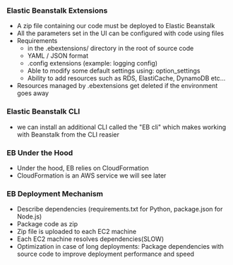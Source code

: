 ### Elastic Beanstalk Extensions

- A zip file containing our code must be deployed to Elastic Beanstalk
- All the parameters set in the UI can be configured with code using files
- Requirements
  - in the .ebextensions/ directory in the root of source code
  - YAML / JSON format
  - .config extensions (example: logging config)
  - Able to modify some default settings using: option_settings
  - Ability to add resources such as RDS, ElastiCache, DynamoDB etc...
- Resources managed by .ebextensions get deleted if the environment goes away

### Elastic Beanstalk CLI

- we can install an additional CLI called the "EB cli" which makes working with Beanstalk from the CLI reasier

### EB Under the Hood

- Under the hood, EB relies on CloudFormation
- CloudFormation is an AWS service we will see later

### EB Deployment Mechanism

- Describe dependencies
  (requirements.txt for Python, package.json for Node.js)
- Package code as zip
- Zip file is uploaded to each EC2 machine
- Each EC2 machine resolves dependencies(SLOW)
- Optimization in case of long deployments: Package dependencies with source code to improve deployment performance and speed
